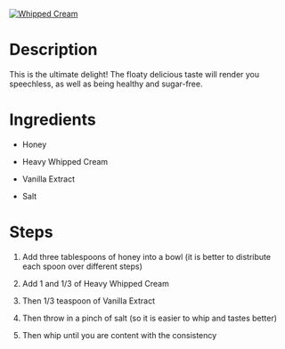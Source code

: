 [![Whipped Cream](https://raw.githubusercontent.com/bartzaalberg/recipes/master/data/icons/camera-icon.png#image-src)](img.jpeg)


# Description

This is the ultimate delight! The floaty delicious taste will render you speechless, as well as being healthy and sugar-free.

# Ingredients

* Honey

* Heavy Whipped Cream

* Vanilla Extract

* Salt

# Steps

1. Add three tablespoons of honey into a bowl (it is better to distribute each spoon over different steps)

2. Add 1 and 1/3 of Heavy Whipped Cream

3. Then 1/3 teaspoon of Vanilla Extract

4. Then throw in a pinch of salt (so it is easier to whip and tastes better)

5. Then whip until you are content with the consistency 